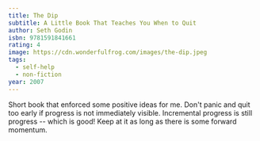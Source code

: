 ```yaml
---
title: The Dip
subtitle: A Little Book That Teaches You When to Quit
author: Seth Godin
isbn: 9781591841661
rating: 4
image: https://cdn.wonderfulfrog.com/images/the-dip.jpeg
tags:
  - self-help
  - non-fiction
year: 2007
---
```


Short book that enforced some positive ideas for me. Don't panic and quit too early if progress is not immediately visible. Incremental progress is still progress -- which is good! Keep at it as long as there is some forward momentum.
